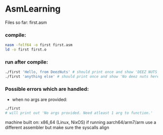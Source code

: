 # AsmLearning

Files so far: 
first.asm 

### compile: 
```sh
nasm -felf64 -o first first.asm
ld -o first first.o
```

### run after compile: 
```sh
./first 'Hello, from DeezNuts' # should print once and show 'DEEZ NUTS'
./first 'anything else' # should print once and show 'No deez nuts here. Go away.' 
```

### Possible errors which are handled: 
- when no args are provided: 
```sh 
./first
# will print out 'No args provided. Need atleast 1 arg to function.'
```

machine built on: x86_64 (Linux, NixOS) 
if running aarch64/arm7/arm use a different assembler but make sure the syscalls align

